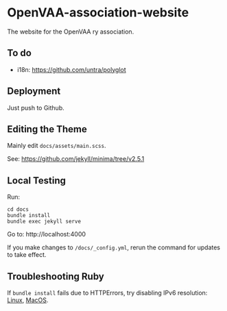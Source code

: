 # OpenVAA-association-website

The website for the OpenVAA ry association.

## To do

* i18n: https://github.com/untra/polyglot

## Deployment

Just push to Github.

## Editing the Theme

Mainly edit `docs/assets/main.scss`.

See: https://github.com/jekyll/minima/tree/v2.5.1

## Local Testing

Run:

    cd docs
    bundle install
    bundle exec jekyll serve

Go to: http://localhost:4000

If you make changes to `/docs/_config.yml`, rerun the command for updates to take effect.

## Troubleshooting Ruby

If `bundle install` fails due to HTTPErrors, try disabling IPv6 resolution: [Linux](https://stackoverflow.com/questions/49800432/gem-cannot-access-rubygems-org/50349235#50349235), [MacOS](https://stackoverflow.com/a/51015358).